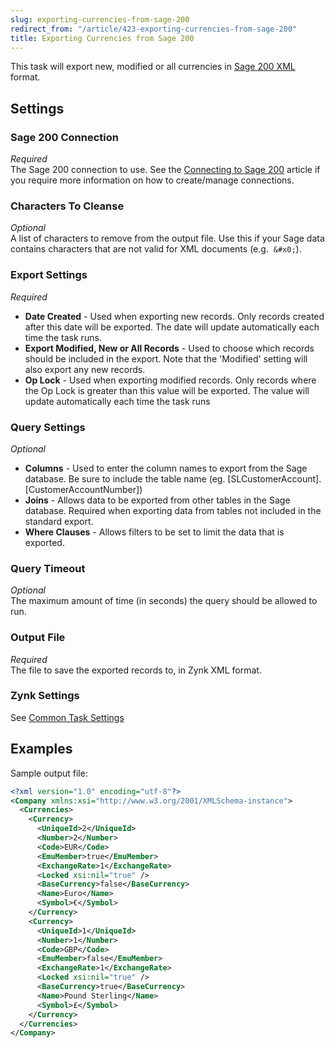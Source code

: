 ```yaml
---
slug: exporting-currencies-from-sage-200
redirect_from: "/article/423-exporting-currencies-from-sage-200"
title: Exporting Currencies from Sage 200
---
```

This task will export new, modified or all currencies in [Sage 200 XML](sage-200-xml) format.

## Settings
### Sage 200 Connection
_Required_  
The Sage 200 connection to use.  See the [Connecting to Sage 200](connecting-to-sage-200) article if you require more information on how to create/manage connections.

### Characters To Cleanse
_Optional_  
A list of characters to remove from the output file. Use this if your Sage data contains characters that are not valid for XML documents (e.g. 	`&#x0;`).

### Export Settings
_Required_  

 * **Date Created** - Used when exporting new records. Only records created after this date will be exported. The date will update automatically each time the task runs.
 * **Export Modified, New or All Records** - Used to choose which records should be included in the export. Note that the 'Modified' setting will also export any new records.
 * **Op Lock** - Used when exporting modified records. Only records where the Op Lock is greater than this value will be exported. The value will update automatically each time the task runs

 ### Query Settings
_Optional_  

 * **Columns** - Used to enter the column names to export from the Sage database. Be sure to include the table name (eg. [SLCustomerAccount].[CustomerAccountNumber])
 * **Joins** - Allows data to be exported from other tables in the Sage database. Required when exporting data from tables not included in the standard export.
 * **Where Clauses** - Allows filters to be set to limit the data that is exported.

### Query Timeout
_Optional_  
The maximum amount of time (in seconds) the query should be allowed to run.

### Output File 
_Required_  
The file to save the exported records to, in Zynk XML format.

### Zynk Settings
See [Common Task Settings](common-task-settings)

## Examples
Sample output file:

```xml
<?xml version="1.0" encoding="utf-8"?>
<Company xmlns:xsi="http://www.w3.org/2001/XMLSchema-instance">
  <Currencies>
    <Currency>
      <UniqueId>2</UniqueId>
      <Number>2</Number>
      <Code>EUR</Code>
      <EmuMember>true</EmuMember>
      <ExchangeRate>1</ExchangeRate>
      <Locked xsi:nil="true" />
      <BaseCurrency>false</BaseCurrency>
      <Name>Euro</Name>
      <Symbol>€</Symbol>
    </Currency>
    <Currency>
      <UniqueId>1</UniqueId>
      <Number>1</Number>
      <Code>GBP</Code>
      <EmuMember>false</EmuMember>
      <ExchangeRate>1</ExchangeRate>
      <Locked xsi:nil="true" />
      <BaseCurrency>true</BaseCurrency>
      <Name>Pound Sterling</Name>
      <Symbol>£</Symbol>
    </Currency>
  </Currencies>
</Company>
```